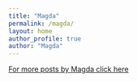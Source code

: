 ```yaml
---
title: "Magda"
permalink: /magda/
layout: home
author_profile: true
author: "Magda"
---
```


[For more posts by Magda click here](https://bronowski.it/categories/#magda)

